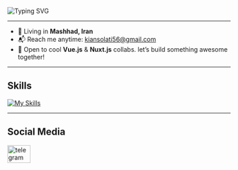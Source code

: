 
![Typing SVG](https://readme-typing-svg.demolab.com?font=Fira+Code&pause=1000000000000000&width=500&height=50&color=FFFFFF&background=0d1117&lines=Im+Kian+Solati,+Front-end+Developer)

-----------------------------

* 📍 Living in **Mashhad, Iran**
* 📬 Reach me anytime: [kiansolati56@gmail.com](mailto:kiansolati56@gmail.com)
* 🤝 Open to cool **Vue.js** & **Nuxt.js** collabs. let’s build something awesome together!

-----------------------------

## Skills

[![My Skills](https://skillicons.dev/icons?i=javascript,html,css,vue,nuxt,tailwind,wordpress)](https://skillicons.dev)

-----------------------------

## Social Media

<div>
  <a target="_blank" href="https://t.me/MrCrowlley">
    <img src="https://raw.githubusercontent.com/maurodesouza/profile-readme-generator/master/src/assets/icons/social/telegram/default.svg" width="52" height="40" alt="telegram logo" />
  </a>
</div>
